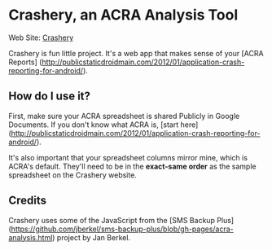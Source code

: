 # Crashery, an ACRA Analysis Tool

Web Site: [Crashery](http://crashery.com/)

Crashery is fun little project. It's a web app that makes sense of your [ACRA Reports] (http://publicstaticdroidmain.com/2012/01/application-crash-reporting-for-android/). 

## How do I use it?
First, make sure your ACRA spreadsheet is shared Publicly in Google Documents. If you don't know what ACRA is, [start here] (http://publicstaticdroidmain.com/2012/01/application-crash-reporting-for-android/).

It's also important that your spreadsheet columns mirror mine, which is ACRA's default. They'll need to be in the **exact-same order** as the sample spreadsheet on the Crashery website.

## Credits
Crashery uses some of the JavaScript from the [SMS Backup Plus] (https://github.com/jberkel/sms-backup-plus/blob/gh-pages/acra-analysis.html) project by Jan Berkel.
